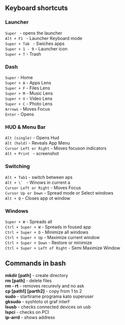 
## Keyboard shortcuts

### Launcher  
```Super ```        - opens the launcher  
```Alt + F1 ```     - Launcher Keyboard mode  
```Super + Tab ```  - Swiches apps  
```Super + 1 - 9``` - Launcher icon  
```Super + T```     - Trash  

### Dash  
```Super```     - Home   
```Super + A``` - Apps Lens  
```Super + F``` - Files Lens  
```Super + M``` - Music Lens   
```Super + V``` - Video Lens   
```Super + C``` - Photo Lens    
```Arrows```    - Moves Focus       
``` Enter ```  - Opens        

### HUD & Menu Bar  
```Alt (single)``` - Opens Hud  
```Alt (hold)``` - Reveals App Menu  
```Cursor Left or Right``` - Moves focuson indicators  
```Alt + Print ``` - screenshot  

### Switching  
```Alt + Tab1``` - switch between aps     
```Alt + \` ``` - Winows in current a    
```Cursor Left or Right``` - Moves Focus   
```Cursor Up or Down``` - Spread mode or Select windows  
```Alt + Q``` - Closes app ot window   

### Windows   
```Super + W``` - Spreads all       
```Ctrl + Super + W``` - Spreads in foused app       
```Ctrl + Super + D``` - Minimize all windows       
```Ctrl + Super + Up``` - Maximize current window       
```Ctrl + Super + Down``` - Restore or minimize     
``` Ctrl + Super + Left of Right ``` - Semi Maximize Window       

## Commands in bash  

**mkdir [path]** - create directory  
**rm [path]** - delete files  
**rm - rt** - removes recurevly and no ask  
**cp [path1] [parth2]** - copy from 1 to 2  
**sudo** - startirame programa kato superuser  
**gksudo** - syshtoto ot graf interf  
**lsusb** - checks connected devices on usb  
**lspci** - checks on PCI  
**ip-arrd** - shows address  


